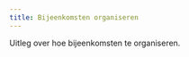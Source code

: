 ```yaml
---
title: Bijeenkomsten organiseren
---
```


Uitleg over hoe bijeenkomsten te organiseren.

<link-container>
<link-button link='{"name": "Kennisaanbieder worden","url": "/wat-wij-doen/kennisaanbieders/kennisaanbieder-worden"}'></link-button>
</link-container>
